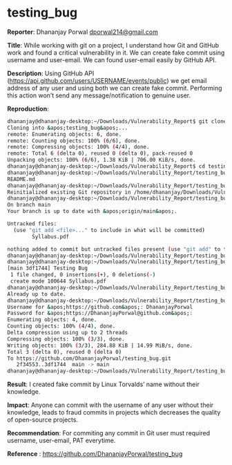 # testing_bug

**Reporter**:
Dhananjay Porwal
dporwal214@gmail.com

**Title**:
While working with git on a project, I understand how Git and GitHub work and found a critical vulnerability in it. We can create fake commit using username and user-email. We can found user-email easily by GitHub API.

**Description**:
Using GitHub API (https://api.github.com/users/USERNAME/events/public) we get email address of any user and using both we can create fake commit. Performing this action won’t send any message/notification to genuine user.

**Reproduction**:
```bash
dhananjay@dhananjay-desktop:~/Downloads/Vulnerability_Report$ git clone https://github.com/DhananjayPorwal/testing_bug.git
Cloning into &apos;testing_bug&apos;...
remote: Enumerating objects: 6, done.
remote: Counting objects: 100% (6/6), done.
remote: Compressing objects: 100% (4/4), done.
remote: Total 6 (delta 0), reused 0 (delta 0), pack-reused 0
Unpacking objects: 100% (6/6), 1.38 KiB | 706.00 KiB/s, done.
dhananjay@dhananjay-desktop:~/Downloads/Vulnerability_Report$ cd testing_bug/
dhananjay@dhananjay-desktop:~/Downloads/Vulnerability_Report/testing_bug$ ls
README.md
dhananjay@dhananjay-desktop:~/Downloads/Vulnerability_Report/testing_bug$ git init
Reinitialized existing Git repository in /home/dhananjay/Downloads/Vulnerability_Report/testing_bug/.git/
dhananjay@dhananjay-desktop:~/Downloads/Vulnerability_Report/testing_bug$ git status 
On branch main
Your branch is up to date with &apos;origin/main&apos;.

Untracked files:
  (use "git add <file>..." to include in what will be committed)
        Syllabus.pdf

nothing added to commit but untracked files present (use "git add" to track)
dhananjay@dhananjay-desktop:~/Downloads/Vulnerability_Report/testing_bug$ git add .
dhananjay@dhananjay-desktop:~/Downloads/Vulnerability_Report/testing_bug$ git -c user.name=&apos;Linus Torvalds&apos; -c user.email=&apos;torvalds@linux-foundation.org&apos; commit -m "Testing Bug"
[main 3df1744] Testing Bug
 1 file changed, 0 insertions(+), 0 deletions(-)
 create mode 100644 Syllabus.pdf
dhananjay@dhananjay-desktop:~/Downloads/Vulnerability_Report/testing_bug$ git pull
Already up to date.
dhananjay@dhananjay-desktop:~/Downloads/Vulnerability_Report/testing_bug$ git push
Username for &apos;https://github.com&apos;: DhananjayPorwal
Password for &apos;https://DhananjayPorwal@github.com&apos;: 
Enumerating objects: 4, done.
Counting objects: 100% (4/4), done.
Delta compression using up to 2 threads
Compressing objects: 100% (3/3), done.
Writing objects: 100% (3/3), 284.88 KiB | 14.99 MiB/s, done.
Total 3 (delta 0), reused 0 (delta 0)
To https://github.com/DhananjayPorwal/testing_bug.git
   2f34553..3df1744  main -> main
dhananjay@dhananjay-desktop:~/Downloads/Vulnerability_Report/testing_bug$ 
```

**Result**:
I created fake commit by Linux Torvalds’ name without their knowledge.



**Impact**:
Anyone can commit with the username of any user without their knowledge, leads to fraud commits in projects which decreases the quality of open-source projects.

**Recommendation**: 
For commiting any commit in Git user must required username, user-email, PAT everytime.

**Reference** : 
https://github.com/DhananjayPorwal/testing_bug
